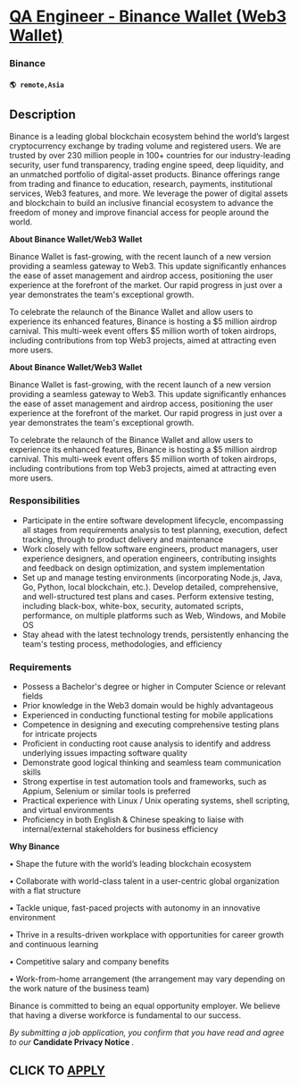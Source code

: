 # [QA Engineer - Binance Wallet (Web3 Wallet)](https://www.remotewlb.com/apply/qa-engineer-binance-wallet-web3-wallet)  
### Binance  
#### `🌎 remote,Asia`  

## Description

Binance is a leading global blockchain ecosystem behind the world’s largest cryptocurrency exchange by trading volume and registered users. We are trusted by over 230 million people in 100+ countries for our industry-leading security, user fund transparency, trading engine speed, deep liquidity, and an unmatched portfolio of digital-asset products. Binance offerings range from trading and finance to education, research, payments, institutional services, Web3 features, and more. We leverage the power of digital assets and blockchain to build an inclusive financial ecosystem to advance the freedom of money and improve financial access for people around the world.

  

 **About Binance Wallet/Web3 Wallet**

  

Binance Wallet is fast-growing, with the recent launch of a new version providing a seamless gateway to Web3. This update significantly enhances the ease of asset management and airdrop access, positioning the user experience at the forefront of the market. Our rapid progress in just over a year demonstrates the team's exceptional growth.

  

To celebrate the relaunch of the Binance Wallet and allow users to experience its enhanced features, Binance is hosting a $5 million airdrop carnival. This multi-week event offers $5 million worth of token airdrops, including contributions from top Web3 projects, aimed at attracting even more users.

  

 **About Binance Wallet/Web3 Wallet**

  

Binance Wallet is fast-growing, with the recent launch of a new version providing a seamless gateway to Web3. This update significantly enhances the ease of asset management and airdrop access, positioning the user experience at the forefront of the market. Our rapid progress in just over a year demonstrates the team's exceptional growth.

  

To celebrate the relaunch of the Binance Wallet and allow users to experience its enhanced features, Binance is hosting a $5 million airdrop carnival. This multi-week event offers $5 million worth of token airdrops, including contributions from top Web3 projects, aimed at attracting even more users.

  

### Responsibilities

* Participate in the entire software development lifecycle, encompassing all stages from requirements analysis to test planning, execution, defect tracking, through to product delivery and maintenance
* Work closely with fellow software engineers, product managers, user experience designers, and operation engineers, contributing insights and feedback on design optimization, and system implementation
* Set up and manage testing environments (incorporating Node.js, Java, Go, Python, local blockchain, etc.). Develop detailed, comprehensive, and well-structured test plans and cases. Perform extensive testing, including black-box, white-box, security, automated scripts, performance, on multiple platforms such as Web, Windows, and Mobile OS
* Stay ahead with the latest technology trends, persistently enhancing the team's testing process, methodologies, and efficiency

  

### Requirements

* Possess a Bachelor's degree or higher in Computer Science or relevant fields
* Prior knowledge in the Web3 domain would be highly advantageous
* Experienced in conducting functional testing for mobile applications 
* Competence in designing and executing comprehensive testing plans for intricate projects
* Proficient in conducting root cause analysis to identify and address underlying issues impacting software quality
* Demonstrate good logical thinking and seamless team communication skills
* Strong expertise in test automation tools and frameworks, such as Appium, Selenium or similar tools is preferred
* Practical experience with Linux / Unix operating systems, shell scripting, and virtual environments
* Proficiency in both English & Chinese speaking to liaise with internal/external stakeholders for business efficiency

  

 **Why Binance**

• Shape the future with the world’s leading blockchain ecosystem

• Collaborate with world-class talent in a user-centric global organization with a flat structure

• Tackle unique, fast-paced projects with autonomy in an innovative environment

• Thrive in a results-driven workplace with opportunities for career growth and continuous learning

• Competitive salary and company benefits

• Work-from-home arrangement (the arrangement may vary depending on the work nature of the business team)

  

Binance is committed to being an equal opportunity employer. We believe that having a diverse workforce is fundamental to our success.

 _By submitting a job application, you confirm that you have read and agree to our_ **Candidate Privacy Notice** _._

  
## CLICK TO [APPLY](https://www.remotewlb.com/apply/qa-engineer-binance-wallet-web3-wallet)

